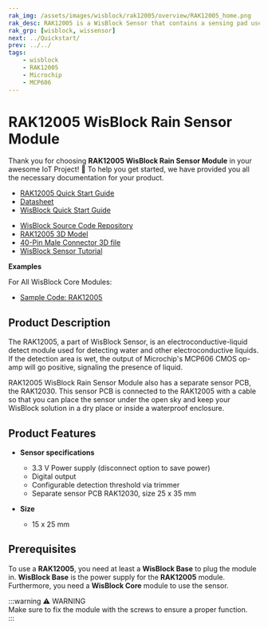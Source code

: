 ```yaml
---
rak_img: /assets/images/wisblock/rak12005/overview/RAK12005_home.png
rak_desc: RAK12005 is a WisBlock Sensor that contains a sensing pad used for detecting water like rain and other electroconductive liquids.
rak_grp: [wisblock, wissensor]
next: ../Quickstart/
prev: ../../
tags:
    - wisblock
    - RAK12005
    - Microchip
    - MCP606
---
```



# RAK12005 WisBlock Rain Sensor Module

Thank you for choosing **RAK12005 WisBlock Rain Sensor Module** in your awesome IoT Project! 🎉 To help you get started, we have provided you all the necessary documentation for your product.

* [RAK12005 Quick Start Guide](../Quickstart/)
* [Datasheet](../Datasheet/)
* <a href="../../Quickstart/" target="_blank">WisBlock Quick Start Guide</a>
<!---* [WisBlock Quick Start Guide](../../Quickstart/)-->
* [WisBlock Source Code Repository](https://github.com/RAKWireless/WisBlock/)
* [RAK12005 3D Model](https://downloads.rakwireless.com/3D_File/WisBlock/)
* [40-Pin Male Connector 3D file](https://downloads.rakwireless.com/3D_File/Accessory/WisConnector/M40S1003K6M.stp)
* [WisBlock Sensor Tutorial](/Knowledge-Hub/Learn/WisBlock-Sensor-Tutorial/)

**Examples**

For All WisBlock Core Modules:
* [Sample Code: RAK12005](https://github.com/RAKWireless/WisBlock/blob/master/examples/common/IO/RAK12005_WaterDetector/RAK12005_WaterDetector.ino)

## Product Description

The RAK12005, a part of WisBlock Sensor, is an electroconductive-liquid detect module used for detecting water and other electroconductive liquids. If the detection area is wet, the output of Microchip's MCP606 CMOS op-amp will go positive, signaling the presence of liquid.

RAK12005 WisBlock Rain Sensor Module also has a separate sensor PCB, the RAK12030. This sensor PCB is connected to the RAK12005 with a cable so that you can place the sensor under the open sky and keep your WisBlock solution in a dry place or inside a waterproof enclosure.

## Product Features

* **Sensor specifications**
    * 3.3&nbsp;V Power supply (disconnect option to save power)
    * Digital output
    * Configurable detection threshold via trimmer
    * Separate sensor PCB RAK12030, size 25 x 35&nbsp;mm

* **Size**
    * 15 x 25&nbsp;mm

## Prerequisites

To use a **RAK12005**, you need at least a **WisBlock Base** to plug the module in. **WisBlock Base** is the power supply for the **RAK12005** module. Furthermore, you need a **WisBlock Core** module to use the sensor.

:::warning ⚠️ WARNING    
Make sure to fix the module with the screws to ensure a proper function.    
:::